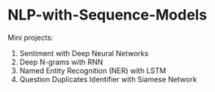 # NLP-with-Sequence-Models
Mini projects:
1. Sentiment with Deep Neural Networks
2. Deep N-grams with RNN
3. Named Entity Recognition (NER) with LSTM
4. Question Duplicates Identifier with Siamese Network
